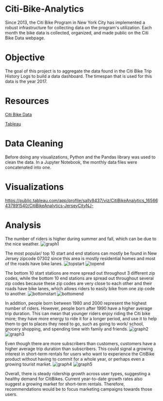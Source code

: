 # Citi-Bike-Analytics
Since 2013, the Citi Bike Program in New York City has implemented a robust infrastructure for collecting data on the program's utilization. Each month the bike data is collected, organized, and made public on the Citi Bike Data webpage.

# Objective
The goal of this project is to aggregate the data found in the Citi Bike Trip History Logs to build a data dashboard. The timespan that is used for this data is the year 2017.

# Resources
[Citi Bike Data](https://ride.citibikenyc.com/system-data)

[Tableau](https://public.tableau.com/en-us/s/)

# Data Cleaning
Before doing any visualizations, Python and the Pandas library was used to clean the data. In a Jupyter Notebook, the monthly data files were concatenated into one. 

# Visualizations
https://public.tableau.com/app/profile/sally8437/viz/CitiBikeAnalytics_16566437891540/CitiBikeAnalytics-JerseyCityNJ- 

# Analysis
The number of riders is higher during summer and fall, which can be due to the nice weather. 
![graph1](Images/graph1.PNG)

The most popular/ top 10 start and end stations can mostly be found in New Jersey zipcode 07302 since this area is mostly residential homes and most of the roads have bike lanes.
![topstart](Images/top10start.PNG)
![topend](Images/top10end.PNG)

The bottom 10 start stations are more spread out throughout 3 different zip codes, while the bottom 10 end stations are spread out throughout several zip codes because these zip codes are very close to each other and their roads have bike lanes, which allows riders to easily bike from one zip code to another.
![bottomstart](Images/bottom10start.PNG)
![bottomend](Images/bottom10end.PNG)

In addition, people born between 1980 and 2000 represent the highest number of riders. However, people born after 1990 have a higher average trip duration. This can mean that younger riders enjoy riding the Citi bike more; they have more energy to ride it for a longer period, and use it to help them to get to places they need to go, such as going to work/ school, grocery shopping, and spending time with family and friends. 
![graph2](Images/graph2.PNG)
![graph3](Images/graph3.PNG)

Even though there are more subscribers than customers, customers have a higher average trip duration than subscribers. This could signal a growing interest in short-term rentals for users who want to experience the CitiBike product without having to commit for a whole year, or perhaps even a growing tourist market.
![graph4](Images/graph4.PNG)
![graph5](Images/graph5.PNG)

Overall, there is steady ridership growth across user types, suggesting a healthy demand for CitiBikes. Current year-to-date growth rates also suggest a growing market for short-term rentals. Therefore, recommendations would be to focus marketing campaigns towards those users.
